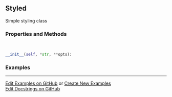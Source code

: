 ## <a id="McUtils.Plots.Styling.Styled">Styled</a>
Simple styling class

### Properties and Methods
<a id="McUtils.Plots.Styling.Styled.__init__">&nbsp;</a>
```python
__init__(self, *str, **opts): 
```

### Examples


___

[Edit Examples on GitHub](https://github.com/McCoyGroup/References/edit/gh-pages/Documentation/examples/McUtils/Plots/Styling/Styled.md) or 
[Create New Examples](https://github.com/McCoyGroup/References/new/gh-pages/?filename=Documentation/examples/McUtils/Plots/Styling/Styled.md) <br/>
[Edit Docstrings on GitHub](https://github.com/McCoyGroup/McUtils/edit/master/Plots/Styling.py?message=Update%20Docs)